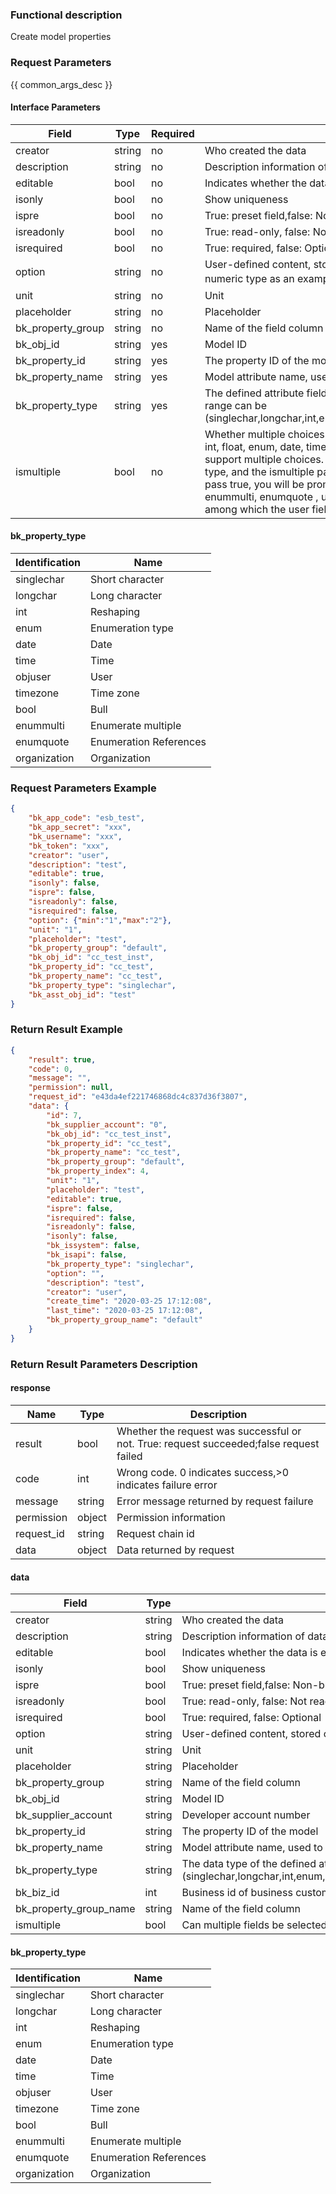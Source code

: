 ### Functional description

Create model properties

### Request Parameters

{{ common_args_desc }}

#### Interface Parameters

| Field                  | Type      | Required   | Description                                                    |
|-----------------------|------------|--------|----------------------------------------------------------|
| creator               |  string     | no     | Who created the data                                             |
| description           |  string     | no     | Description information of data                                           |
| editable              |  bool       | no     | Indicates whether the data is editable                                       |
| isonly                |  bool       | no     | Show uniqueness                                               |
| ispre                 |  bool       | no     | True: preset field,false: Non-built-in field                           |
| isreadonly            |  bool       | no     | True: read-only, false: Not read-only                                  |
| isrequired            |  bool       | no     | True: required, false: Optional                                    |
| option                |  string     | no     | User-defined content, stored content and format determined by the caller, taking numeric type as an example ({"min":"1","max":"2"}）|
| unit                  |  string     | no     | Unit                                                     |
| placeholder           |  string     | no     | Placeholder                                                   |
| bk_property_group     |  string     | no     | Name of the field column                                           |
| bk_obj_id             |  string     | yes     | Model ID                                                   |
| bk_property_id        |  string     | yes     | The property ID of the model                                             |
| bk_property_name      |  string     | yes     | Model attribute name, used to show                                     |
| bk_property_type      |  string     | yes     | The defined attribute field is used to store the data type of the data, and the value range can be (singlechar,longchar,int,enum,date,time,objUser,singleasst,multiasst,timezone,bool)|
| ismultiple        |  bool     | no     | Whether multiple choices are allowed, where the field type is singlechar, longchar, int, float, enum, date, time, timezone, bool, and the list, temporarily does not support multiple choices. When creating an attribute, the field type is the above type, and the ismultiple parameter can not be passed. The default is false. If you pass true, you will be prompted that the type does not support multiple choices. enummulti, enumquote , user and organization fields support multiple choices, among which the user field and organization field are true by default |

#### bk_property_type

| Identification       | Name     |
|------------|----------|
| singlechar |Short character   |
| longchar   | Long character   |
| int        | Reshaping     |
| enum       | Enumeration type|
| date       | Date     |
| time       | Time     |
| objuser    | User     |
| timezone   | Time zone     |
| bool       | Bull     |
| enummulti | Enumerate multiple |
| enumquote | Enumeration References |
| organization | Organization |

### Request Parameters Example

```json
{
    "bk_app_code": "esb_test",
    "bk_app_secret": "xxx",
    "bk_username": "xxx",
    "bk_token": "xxx",
    "creator": "user",
    "description": "test",
    "editable": true,
    "isonly": false,
    "ispre": false,
    "isreadonly": false,
    "isrequired": false,
    "option": {"min":"1","max":"2"},
    "unit": "1",
    "placeholder": "test",
    "bk_property_group": "default",
    "bk_obj_id": "cc_test_inst",
    "bk_property_id": "cc_test",
    "bk_property_name": "cc_test",
    "bk_property_type": "singlechar",
    "bk_asst_obj_id": "test"
}
```


### Return Result Example

```json
{
    "result": true,
    "code": 0,
    "message": "",
    "permission": null,
    "request_id": "e43da4ef221746868dc4c837d36f3807",
	"data": {
		"id": 7,
		"bk_supplier_account": "0",
		"bk_obj_id": "cc_test_inst",
		"bk_property_id": "cc_test",
		"bk_property_name": "cc_test",
		"bk_property_group": "default",
		"bk_property_index": 4,
		"unit": "1",
		"placeholder": "test",
		"editable": true,
		"ispre": false,
		"isrequired": false,
		"isreadonly": false,
		"isonly": false,
		"bk_issystem": false,
		"bk_isapi": false,
		"bk_property_type": "singlechar",
		"option": "",
		"description": "test",
		"creator": "user",
		"create_time": "2020-03-25 17:12:08",
		"last_time": "2020-03-25 17:12:08",
		"bk_property_group_name": "default"
	}
}
```

### Return Result Parameters Description
#### response

| Name    | Type   | Description                                    |
| ------- | ------ | ------------------------------------- |
| result  | bool   | Whether the request was successful or not. True: request succeeded;false request failed|
| code    |  int    | Wrong code. 0 indicates success,>0 indicates failure error    |
| message | string |Error message returned by request failure                    |
| permission    |  object |Permission information    |
| request_id    |  string |Request chain id    |
| data    |  object |Data returned by request                           |

#### data

| Field                | Type         | Description                                                       |
|---------------------|--------------|------------------------------------------------------------|
| creator             |  string       | Who created the data                                               |
| description         |  string       | Description information of data                                             |
| editable            |  bool         | Indicates whether the data is editable                                         |
| isonly              |  bool         | Show uniqueness                                                 |
| ispre               |  bool         | True: preset field,false: Non-built-in field                             |
| isreadonly          |  bool         | True: read-only, false: Not read-only                                    |
| isrequired          |  bool         | True: required, false: Optional                                      |
| option              |  string       | User-defined content, stored content and format determined by the caller               |
| unit                |  string       | Unit                                                       |
| placeholder         |  string       | Placeholder                                                     |
| bk_property_group   |  string       | Name of the field column                                             |
| bk_obj_id           |  string       | Model ID                                                     |
| bk_supplier_account | string       | Developer account number                                                 |
| bk_property_id      |  string       | The property ID of the model                                               |
| bk_property_name    |  string       | Model attribute name, used to show                                       |
| bk_property_type    |  string       | The data type of the defined attribute field used to store the data (singlechar,longchar,int,enum,date,time,objUser,singleasst,multiasst,timezone,bool)|
| bk_biz_id           |  int          | Business id of business custom field                                       |
| bk_property_group_name           |  string          | Name of the field column                                       |
| ismultiple | bool | Can multiple fields be selected |

#### bk_property_type

| Identification       | Name     |
|------------|----------|
| singlechar |Short character   |
| longchar   | Long character   |
| int        | Reshaping     |
| enum       | Enumeration type|
| date       | Date     |
| time       | Time     |
| objuser    | User     |
| timezone   | Time zone     |
| bool       | Bull     |
| enummulti | Enumerate multiple |
| enumquote | Enumeration References |
| organization | Organization |
